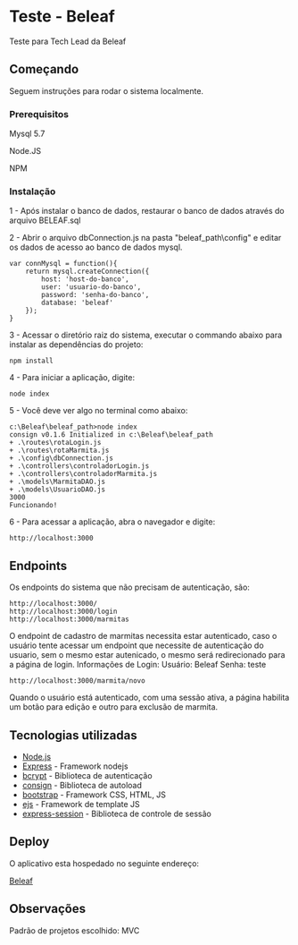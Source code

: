 # Teste - Beleaf

Teste para Tech Lead da Beleaf

## Começando

Seguem instruções para rodar o sistema localmente.

### Prerequisitos

Mysql 5.7

Node.JS

NPM

### Instalação

1 - Após instalar o banco de dados, restaurar o banco de dados através do arquivo BELEAF.sql

2 - Abrir o arquivo dbConnection.js na pasta "beleaf_path\config" e editar os dados de acesso ao banco de dados mysql.

```
var connMysql = function(){
    return mysql.createConnection({
        host: 'host-do-banco',
        user: 'usuario-do-banco',
        password: 'senha-do-banco',
        database: 'beleaf'
    });
}
```

3 - Acessar o diretório raiz do sistema, executar o commando abaixo para instalar as dependências do projeto:
```
npm install
```

4 - Para iniciar a aplicação, digite: 
```
node index
```

5 - Você deve ver algo no terminal como abaixo:
```
c:\Beleaf\beleaf_path>node index
consign v0.1.6 Initialized in c:\Beleaf\beleaf_path
+ .\routes\rotaLogin.js
+ .\routes\rotaMarmita.js
+ .\config\dbConnection.js
+ .\controllers\controladorLogin.js
+ .\controllers\controladorMarmita.js
+ .\models\MarmitaDAO.js
+ .\models\UsuarioDAO.js
3000
Funcionando!
```

6 - Para acessar a aplicação, abra o navegador e digite:
```
http://localhost:3000
```

## Endpoints

Os endpoints do sistema que não precisam de autenticação, são:
```
http://localhost:3000/
http://localhost:3000/login
http://localhost:3000/marmitas
```
O endpoint de cadastro de marmitas necessita estar autenticado, caso o usuário tente acessar um endpoint que necessite de 
autenticação do usuario, sem o mesmo estar autenicado, o mesmo será redirecionado para a página de login.
Informações de Login:
Usuário: Beleaf
Senha: teste
```
http://localhost:3000/marmita/novo
```
Quando o usuário está autenticado, com uma sessão ativa, a página habilita um botão para edição e outro para exclusão de marmita.

## Tecnologias utilizadas

* [Node.js](https://nodejs.org)
* [Express](https://expressjs.com/pt-br/) - Framework nodejs
* [bcrypt](https://www.npmjs.com/package/bcrypt) - Biblioteca de autenticação
* [consign](https://www.npmjs.com/package/consign) - Biblioteca de autoload
* [bootstrap](https://getbootstrap.com/) - Framework CSS, HTML, JS
* [ejs](https://ejs.co/) - Framework de template JS
* [express-session](https://www.npmjs.com/package/express-session) - Biblioteca de controle de sessão

## Deploy

O aplicativo esta hospedado no seguinte endereço:

[Beleaf](https://beleaf-path.herokuapp.com/)


## Observações

Padrão de projetos escolhido: MVC

